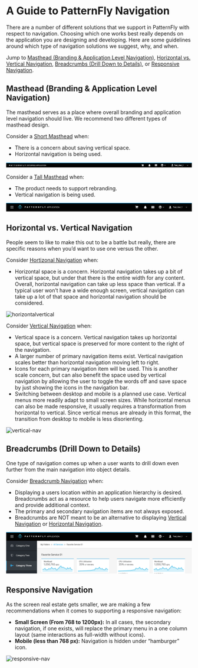 # A Guide to PatternFly Navigation
There are a number of different solutions that we support in PatternFly with respect to navigation. Choosing which one works best really depends on the application you are designing and developing. Here are some guidelines around which type of navigation solutions we suggest, why, and when.

Jump to [Masthead (Branding & Application Level Navigation)](#masthead-branding-&-application-level-navigation), [Horizontal vs. Vertical Navigation](#horizontal-vs-vertical-navigation), [Breadcrumbs (Drill Down to Details)](#breadcrumbs-drill-down-to-details), or [Responsive Navigation](#responsive-navigation).

## Masthead (Branding & Application Level Navigation)
The masthead serves as a place where overall branding and application level navigation should live. We recommend two different types of masthead design.

Consider a [Short Masthead](http://www.patternfly.org/pattern-library/application-framework/masthead/) when:

* There is a concern about saving vertical space.
* Horizontal navigation is being used.

![shortmasthead](./img/short-masthead.png)

Consider a [Tall Masthead](http://www.patternfly.org/pattern-library/application-framework/masthead/) when:

* The product needs to support rebranding.
* Vertical navigation is being used.

![tallmasthead](./img/tall-masthead.png)

## Horizontal vs. Vertical Navigation
People seem to like to make this out to be a battle but really, there are specific reasons when you’d want to use one versus the other.

Consider [Hortizonal Navigation](http://www.patternfly.org/pattern-library/navigation/horizontal-navigation/) when:

* Horizontal space is a concern. Horizontal navigation takes up a bit of vertical space, but under that there is the entire width for any content. Overall, horizontal navigation can take up less space than vertical. If a typical user won’t have a wide enough screen, vertical navigation can take up a lot of that space and horizontal navigation should be considered.

![horizontalvertical](./img/horizontal-nav.png)

Consider [Vertical Navigation](vertical-nav.md) when:

* Vertical space is a concern. Vertical navigation takes up horizontal space, but vertical space is preserved for more content to the right of the navigation.
* A larger number of primary navigation items exist. Vertical navigation scales better than horizontal navigation moving left to right.
* Icons for each primary navigation item will be used. This is another scale concern, but can also benefit the space used by vertical navigation by allowing the user to toggle the words off and save space by just showing the icons in the navigation bar.
* Switching between desktop and mobile is a planned use case. Vertical menus more readily adapt to small screen sizes. While horizontal menus can also be made responsive, it usually requires a transformation from horizontal to vertical. Since vertical menus are already in this format, the transition from desktop to mobile is less disorienting.

![vertical-nav](./img/vertical-nav.png)

## Breadcrumbs (Drill Down to Details)
One type of navigation comes up when a user wants to drill down even further from the main navigation into object details.

Consider [Breadcrumb Navigation](http://www.patternfly.org/pattern-library/navigation/breadcrumbs/) when:

* Displaying a users location within an application hierarchy is desired. Breadcrumbs act as a resource to help users navigate more efficiently and provide additional context.
* The primary and secondary navigation items are not always exposed.
* Breadcrumbs are NOT meant to be an alternative to displaying [Vertical Navigation](http://www.patternfly.org/pattern-library/navigation/vertical-navigation/) or [Horizontal Navigation](http://www.patternfly.org/pattern-library/navigation/horizontal-navigation/).

![breadcrumbs](./img/breadcrumbs.png)

## Responsive Navigation
As the screen real estate gets smaller, we are making a few recommendations when it comes to supporting a responsive navigation:

* **Small Screen (From 768 to 1200px):** In all cases, the secondary navigation, if one exists, will replace the primary menu in a one column layout (same interactions as full-width without icons).
* **Mobile (less than 768 px):** Navigation is hidden under “hamburger” icon.

![responsive-nav](./img/responsive-nav.png)
